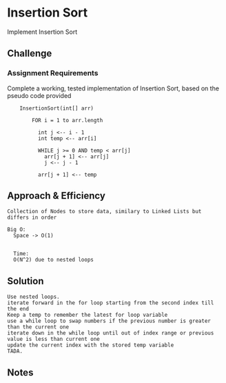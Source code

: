 # Insertion Sort

Implement Insertion Sort

## Challenge

### Assignment Requirements

Complete a working, tested implementation of Insertion Sort, based on the pseudo code provided

        InsertionSort(int[] arr)
          
            FOR i = 1 to arr.length
            
              int j <-- i - 1
              int temp <-- arr[i]
              
              WHILE j >= 0 AND temp < arr[j]
                arr[j + 1] <-- arr[j]
                j <-- j - 1
                
              arr[j + 1] <-- temp



## Approach & Efficiency

    Collection of Nodes to store data, similary to Linked Lists but differs in order

    Big O:
      Space -> O(1)
      
      
      Time: 
      O(N^2) due to nested loops


## Solution

    Use nested loops.
    iterate forward in the for loop starting from the second index till the end
    Keep a temp to remember the latest for loop variable
    use a while loop to swap numbers if the previous number is greater than the current one
    iterate down in the while loop until out of index range or previous value is less than current one
    update the current index with the stored temp variable
    TADA.

## Notes
